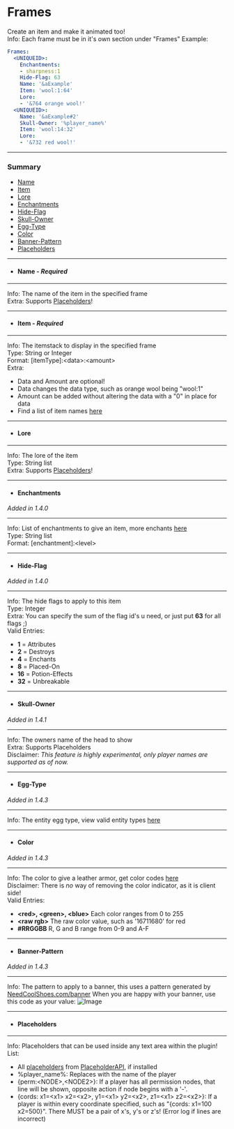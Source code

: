 # Frames #
Create an item and make it animated too!  
Info: Each frame must be in it's own section under "Frames"
Example:
```yaml
Frames:
  <UNIQUEID>:
    Enchantments:
    - sharpness:1
    Hide-Flag: 63
    Name: '&aExample'
    Item: 'wool:1:64'
    Lore:
    - '&764 orange wool!'
  <UNIQUEID>:
    Name: '&aExample#2'
    Skull-Owner: '%player_name%'
    Item: 'wool:14:32'
    Lore:
    - '&732 red wool!'
```
***
### Summary ###
 - [Name](#name---required)
 - [Item](#item---required)
 - [Lore](#lore)
 - [Enchantments](#enchantments)
 - [Hide-Flag](#hide-flag)
 - [Skull-Owner](#skull-owner)
 - [Egg-Type](#egg-type)
 - [Color](#color)
 - [Banner-Pattern](#banner-pattern)
 - [Placeholders](#placeholders)
***
- #### Name - *Required* ####
***
Info: The name of the item in the specified frame  
Extra: Supports [Placeholders](#placeholders)!
***
- #### Item - *Required* ####
***
Info: The itemstack to display in the specified frame  
Type: String or Integer  
Format: \[itemType\]:\<data\>:\<amount\>  
Extra:  
 - Data and Amount are optional!  
 - Data changes the data type, such as orange wool being "wool:1"  
 - Amount can be added without altering the data with a "0" in place for data  
 - Find a list of item names [here](http://minecraft-ids.grahamedgecombe.com)  
***
- #### Lore ####
***
Info: The lore of the item   
Type: String list  
Extra: Supports [Placeholders](#placeholders)!
***
- #### Enchantments ####
*Added in 1.4.0*
***
Info: List of enchantments to give an item, more enchants [here](https://hub.spigotmc.org/javadocs/spigot/org/bukkit/enchantments/Enchantment.html)   
Type: String list  
Format: \[enchantment\]:\<level\>   
***
- #### Hide-Flag ####
*Added in 1.4.0*
***
Info: The hide flags to apply to this item  
Type: Integer  
Extra: You can specify the sum of the flag id's u need, or just put **63** for all flags ;)  
Valid Entries:
 - **1** = Attributes
 - **2** = Destroys
 - **4** = Enchants
 - **8** = Placed-On
 - **16** = Potion-Effects
 - **32** = Unbreakable
***
- #### Skull-Owner ####
*Added in 1.4.1*
***
Info: The owners name of the head to show  
Extra: Supports Placeholders  
Disclaimer: *This feature is highly experimental, only player names are supported as of now.*  
***
- #### Egg-Type ####
*Added in 1.4.3*
***
Info: The entity egg type, view valid entity types [here](https://hub.spigotmc.org/javadocs/spigot/org/bukkit/entity/EntityType.html)  
***
- #### Color ####
*Added in 1.4.3*
***
Info: The color to give a leather armor, get color codes [here](https://minecraftcommand.science/armor-generator)  
Disclaimer: There is *no* way of removing the color indicator, as it is client side!  
Valid Entries:
 - **\<red\>, \<green\>, \<blue\>** Each color ranges from 0 to 255
 - **\<raw rgb\>** The raw color value, such as '16711680' for red
 - **#RRGGBB** R, G and B range from 0-9 and A-F
***
- #### Banner-Pattern ####
*Added in 1.4.3*
***
Info: The pattern to apply to a banner, this uses a pattern generated by [NeedCoolShoes.com/banner](http://www.needcoolshoes.com/banner)
When you are happy with your banner, use this code as your value:
![Image](https://imgur.com/ahWdXfu.png)
***
- #### Placeholders ####
***
Info: Placeholders that can be used inside any text area within the plugin!  
List:
 - All [placeholders](https://www.spigotmc.org/wiki/placeholderapi-placeholders/) from [PlaceholderAPI](https://www.spigotmc.org/resources/placeholderapi.6245/), if installed
 - %player_name%: Replaces with the name of the player
 - {perm:\<NODE\>,\<NODE2\>}: If a player has all permission nodes, that line will be shown, opposite action if node begins with a '-'.
 - {cords: x1=\<x1\> x2=\<x2\>, y1=\<x1\> y2=\<x2\>, z1=\<x1\> z2=\<x2\>}: If a player is within every coordinate specified, such as "{cords: x1=100 x2=500}". There MUST be a pair of x's, y's or z's! (Error log if lines are incorrect)
